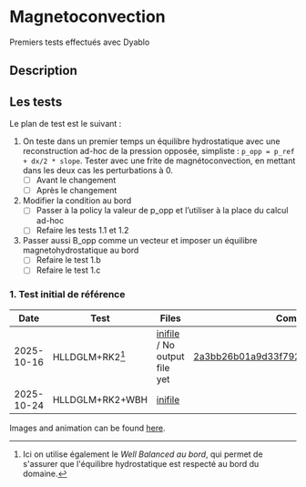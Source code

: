 # Magnetoconvection

Premiers tests effectués avec Dyablo


## Description


## Les tests

Le plan de test est le suivant : 

1. On teste dans un premier temps un équilibre hydrostatique avec une reconstruction ad-hoc de la pression opposée, simpliste : `p_opp = p_ref + dx/2 * slope`. Tester avec une frite de magnétoconvection, en mettant dans les deux cas les perturbations à 0.  
    - [ ] Avant le changement
    - [ ] Après le changement

2. Modifier la condition au bord
    - [ ] Passer à la policy la valeur de p_opp et l’utiliser à la place du calcul ad-hoc
    - [ ] Refaire les tests 1.1 et 1.2

3. Passer aussi B_opp comme un vecteur et imposer un équilibre magnetohydrostatique au bord
    - [ ] Refaire le test 1.b
    - [ ] Refaire le test 1.c

### 1. Test initial de référence


|  Date     | Test           | Files|  Commit Hash|
|-----------|----------------|------|-------------|
| 2025-10-16| HLLDGLM+RK2[^1]| [inifile](inifiles/restart_mhd_magnetoconvection.ini) / No output file yet   |  [2a3bb26b01a9d33f792eca2100a245eddc8832be](https://drf-gitlab.cea.fr/dyablo/dyablo/-/tree/2a3bb26b01a9d33f792eca2100a245eddc8832be) |
| 2025-10-24| HLLDGLM+RK2+WBH|[inifile]()
[^1]: Ici on utilise également le *Well Balanced au bord*, qui permet de s'assurer que l'équilibre hydrostatique est respecté au bord du domaine.

Images and animation can be found [here](imgs/).